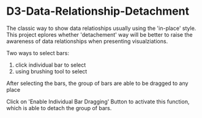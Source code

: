 # D3-Data-Relationship-Detachment

The classic way to show data relatioships usually using the 'in-place' style. This project eplores whether 'detachement' way will be better to raise the awareness of data relationships when presenting visualziations.

Two ways to select bars:
1. click individual bar to select
2. using brushing tool to select

After selecting the bars, the group of bars are able to be dragged to any place

Click on 'Enable Individual Bar Dragging' Button to activate this function, which is able to detach the group of bars.

